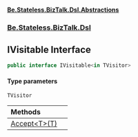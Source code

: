 #### [Be.Stateless.BizTalk.Dsl.Abstractions](README.md 'README')
### [Be.Stateless.BizTalk.Dsl](Be.Stateless.BizTalk.Dsl.md 'Be.Stateless.BizTalk.Dsl')

## IVisitable<TVisitor> Interface

```csharp
public interface IVisitable<in TVisitor>
```
#### Type parameters

<a name='Be.Stateless.BizTalk.Dsl.IVisitable_TVisitor_.TVisitor'></a>

`TVisitor`

| Methods | |
| :--- | :--- |
| [Accept&lt;T&gt;(T)](IVisitable_TVisitor_.Accept_T_(T).md 'Be.Stateless.BizTalk.Dsl.IVisitable<TVisitor>.Accept<T>(T)') | |
